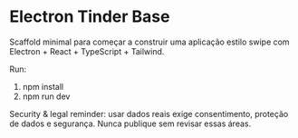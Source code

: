 # Electron Tinder Base

Scaffold minimal para começar a construir uma aplicação estilo swipe com Electron + React + TypeScript + Tailwind.

Run:
1. npm install
2. npm run dev

Security & legal reminder: usar dados reais exige consentimento, proteção de dados e segurança. Nunca publique sem revisar essas áreas.
